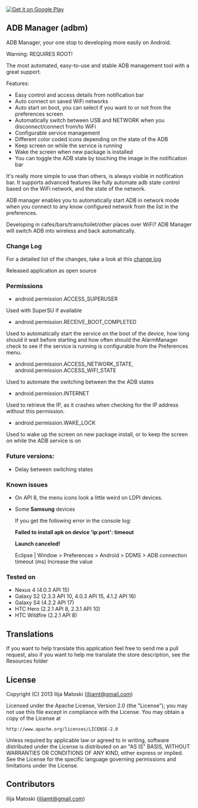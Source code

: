 <a href="https://play.google.com/store/apps/details?id=com.matoski.adbm">
  <img alt="Get it on Google Play"
       src="https://developer.android.com/images/brand/en_generic_rgb_wo_60.png" />
</a>

ADB Manager (adbm)
------------------

ADB Manager, your one stop to developing more easily on Android.

Warning: REQUIRES ROOT!

The most automated, easy-to-use and stable ADB management tool with a great support.

Features:
+ Easy control and access details from notification bar
+ Auto connect on saved WiFi networks
+ Auto start on boot, you can select if you want to or not from the preferences screen
+ Automatically switch between USB and NETWORK when you disconnect/connect from/to WiFi
+ Configurable service management
+ Different color coded icons depending on the state of the ADB 
+ Keep screen on while the service is running
+ Wake the screen when new package is installed
+ You can toggle the ADB state by touching the image in the notification bar

It's really more simple to use than others, is always visible in notification bar. It supports advanced features like fully automate adb state control based on the WiFi network, and the state of the network.

ADB manager enables you to automatically start ADB in network mode when you connect to any know configured network from the list in the preferences.

Developing in cafes/bars/trains/toilet/other places over WiFi? ADB Manager will switch ADB into wireless and back automatically.

### Change Log

For a detailed list of the changes, take a look at this [change log](changelog.md)

Released application as open source

### Permissions

* android.permission.ACCESS_SUPERUSER 

Used with SuperSU if available

* android.permission.RECEIVE_BOOT_COMPLETED

Used to automatically start the service on the boot of the device, how long should it wait before starting and how often should the AlarmManager check to see if the service is running is configurable from the Preferences menu.

* android.permission.ACCESS_NETWORK_STATE, android.permission.ACCESS_WIFI_STATE

Used to automate the switching between the the ADB states

* android.permission.INTERNET

Used to retrieve the IP, as it crashes when checking for the IP address without this permission.

* android.permission.WAKE_LOCK

Used to wake up the screen on new package install, or to keep the screen on while the ADB service is on

### Future versions:

* Delay between switching states

### Known issues

* On API 8, the menu icons look a little weird on LDPI devices.

* Some **Samsung** devices
  
  If you get the following error in the console log: 
  
  **Failed to install apk on device 'ip:port': timeout**
  
  **Launch canceled!**
  
  Eclipse | Window > Preferences > Android > DDMS > ADB connection timeout (ms) Increase the value


### Tested on

* Nexus 4 (4.0.3 API 15)
* Galaxy S2 (2.3.3 API 10, 4.0.3 API 15, 4.1.2  API 16)
* Galaxy S4 (4.2.2 API 17)
* HTC Hero (2.2.1 API 8, 2.3.1 API 10)
* HTC Wildfire (2.2.1 API 8)

Translations
------------
If you want to help translate this application feel free to send me a pull request, also if you want to help me translate the store description, see the Resources folder

License
-------

Copyright (C) 2013 Ilija Matoski (ilijamt@gmail.com)
 
Licensed under the Apache License, Version 2.0 (the "License");
you may not use this file except in compliance with the License.
You may obtain a copy of the License at
 
    http://www.apache.org/licenses/LICENSE-2.0
 
Unless required by applicable law or agreed to in writing, software
distributed under the License is distributed on an "AS IS" BASIS,
WITHOUT WARRANTIES OR CONDITIONS OF ANY KIND, either express or implied.
See the License for the specific language governing permissions and
limitations under the License.

Contributors
------------
Ilija Matoski (ilijamt@gmail.com)
